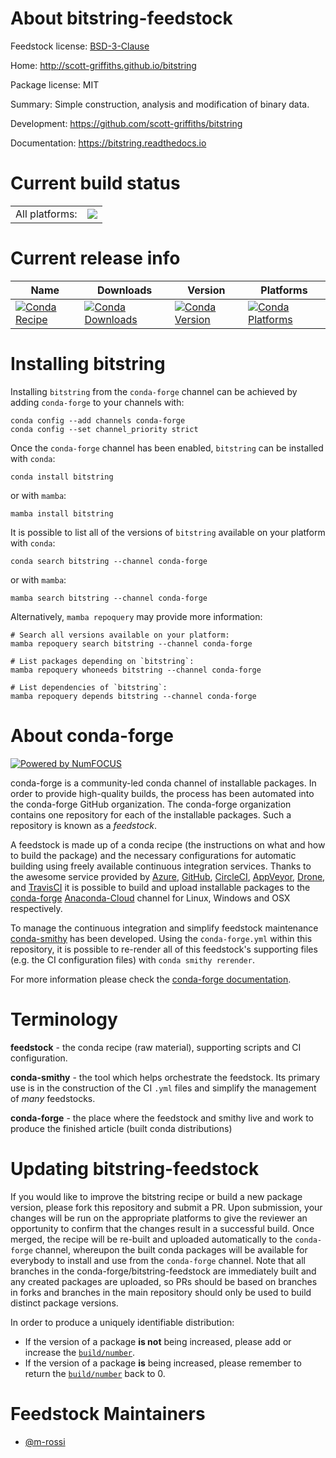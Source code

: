 About bitstring-feedstock
=========================

Feedstock license: [BSD-3-Clause](https://github.com/conda-forge/bitstring-feedstock/blob/main/LICENSE.txt)

Home: http://scott-griffiths.github.io/bitstring

Package license: MIT

Summary: Simple construction, analysis and modification of binary data.

Development: https://github.com/scott-griffiths/bitstring

Documentation: https://bitstring.readthedocs.io

Current build status
====================


<table><tr><td>All platforms:</td>
    <td>
      <a href="https://dev.azure.com/conda-forge/feedstock-builds/_build/latest?definitionId=11382&branchName=main">
        <img src="https://dev.azure.com/conda-forge/feedstock-builds/_apis/build/status/bitstring-feedstock?branchName=main">
      </a>
    </td>
  </tr>
</table>

Current release info
====================

| Name | Downloads | Version | Platforms |
| --- | --- | --- | --- |
| [![Conda Recipe](https://img.shields.io/badge/recipe-bitstring-green.svg)](https://anaconda.org/conda-forge/bitstring) | [![Conda Downloads](https://img.shields.io/conda/dn/conda-forge/bitstring.svg)](https://anaconda.org/conda-forge/bitstring) | [![Conda Version](https://img.shields.io/conda/vn/conda-forge/bitstring.svg)](https://anaconda.org/conda-forge/bitstring) | [![Conda Platforms](https://img.shields.io/conda/pn/conda-forge/bitstring.svg)](https://anaconda.org/conda-forge/bitstring) |

Installing bitstring
====================

Installing `bitstring` from the `conda-forge` channel can be achieved by adding `conda-forge` to your channels with:

```
conda config --add channels conda-forge
conda config --set channel_priority strict
```

Once the `conda-forge` channel has been enabled, `bitstring` can be installed with `conda`:

```
conda install bitstring
```

or with `mamba`:

```
mamba install bitstring
```

It is possible to list all of the versions of `bitstring` available on your platform with `conda`:

```
conda search bitstring --channel conda-forge
```

or with `mamba`:

```
mamba search bitstring --channel conda-forge
```

Alternatively, `mamba repoquery` may provide more information:

```
# Search all versions available on your platform:
mamba repoquery search bitstring --channel conda-forge

# List packages depending on `bitstring`:
mamba repoquery whoneeds bitstring --channel conda-forge

# List dependencies of `bitstring`:
mamba repoquery depends bitstring --channel conda-forge
```


About conda-forge
=================

[![Powered by
NumFOCUS](https://img.shields.io/badge/powered%20by-NumFOCUS-orange.svg?style=flat&colorA=E1523D&colorB=007D8A)](https://numfocus.org)

conda-forge is a community-led conda channel of installable packages.
In order to provide high-quality builds, the process has been automated into the
conda-forge GitHub organization. The conda-forge organization contains one repository
for each of the installable packages. Such a repository is known as a *feedstock*.

A feedstock is made up of a conda recipe (the instructions on what and how to build
the package) and the necessary configurations for automatic building using freely
available continuous integration services. Thanks to the awesome service provided by
[Azure](https://azure.microsoft.com/en-us/services/devops/), [GitHub](https://github.com/),
[CircleCI](https://circleci.com/), [AppVeyor](https://www.appveyor.com/),
[Drone](https://cloud.drone.io/welcome), and [TravisCI](https://travis-ci.com/)
it is possible to build and upload installable packages to the
[conda-forge](https://anaconda.org/conda-forge) [Anaconda-Cloud](https://anaconda.org/)
channel for Linux, Windows and OSX respectively.

To manage the continuous integration and simplify feedstock maintenance
[conda-smithy](https://github.com/conda-forge/conda-smithy) has been developed.
Using the ``conda-forge.yml`` within this repository, it is possible to re-render all of
this feedstock's supporting files (e.g. the CI configuration files) with ``conda smithy rerender``.

For more information please check the [conda-forge documentation](https://conda-forge.org/docs/).

Terminology
===========

**feedstock** - the conda recipe (raw material), supporting scripts and CI configuration.

**conda-smithy** - the tool which helps orchestrate the feedstock.
                   Its primary use is in the construction of the CI ``.yml`` files
                   and simplify the management of *many* feedstocks.

**conda-forge** - the place where the feedstock and smithy live and work to
                  produce the finished article (built conda distributions)


Updating bitstring-feedstock
============================

If you would like to improve the bitstring recipe or build a new
package version, please fork this repository and submit a PR. Upon submission,
your changes will be run on the appropriate platforms to give the reviewer an
opportunity to confirm that the changes result in a successful build. Once
merged, the recipe will be re-built and uploaded automatically to the
`conda-forge` channel, whereupon the built conda packages will be available for
everybody to install and use from the `conda-forge` channel.
Note that all branches in the conda-forge/bitstring-feedstock are
immediately built and any created packages are uploaded, so PRs should be based
on branches in forks and branches in the main repository should only be used to
build distinct package versions.

In order to produce a uniquely identifiable distribution:
 * If the version of a package **is not** being increased, please add or increase
   the [``build/number``](https://docs.conda.io/projects/conda-build/en/latest/resources/define-metadata.html#build-number-and-string).
 * If the version of a package **is** being increased, please remember to return
   the [``build/number``](https://docs.conda.io/projects/conda-build/en/latest/resources/define-metadata.html#build-number-and-string)
   back to 0.

Feedstock Maintainers
=====================

* [@m-rossi](https://github.com/m-rossi/)

